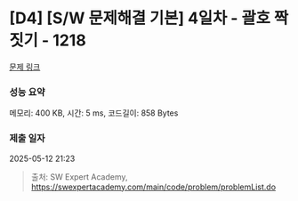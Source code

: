 # [D4] [S/W 문제해결 기본] 4일차 - 괄호 짝짓기 - 1218 

[문제 링크](https://swexpertacademy.com/main/code/problem/problemDetail.do?contestProbId=AV14eWb6AAkCFAYD) 

### 성능 요약

메모리: 400 KB, 시간: 5 ms, 코드길이: 858 Bytes

### 제출 일자

2025-05-12 21:23



> 출처: SW Expert Academy, https://swexpertacademy.com/main/code/problem/problemList.do
